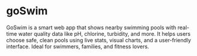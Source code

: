 # goSwim
GoSwim is a smart web app that shows nearby swimming pools with real-time water quality data like pH, chlorine, turbidity, and more. It helps users choose safe, clean pools using live stats, visual charts, and a user-friendly interface. Ideal for swimmers, families, and fitness lovers.
